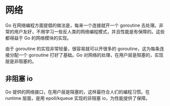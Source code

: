 # 网络

Go 在网络编程方面提倡的做法是，每来一个连接就开一个 goroutine 去处理。非常的用户友好，不用学习一些反人类的网络编程模式，并且性能是有保障的。这些都得益于 Go 的网络模块的实现。

由于 goroutine 的实现非常轻量，很容易就可以开很多的 goroutine，这为每条连接分配一个 goroutine 打好了基础。Go 对网络的处理，在用户层是阻塞的，实现层是非阻塞的。

## 非阻塞 io
Go 提供的网络接口，在用户层是阻塞的，这样最符合人们的编程习惯。在 runtime 层面，是用 epoll/kqueue 实现的非阻塞 io，为性能提供了保障。